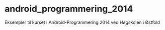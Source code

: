 android_programmering_2014
==========================

Eksempler til kurset i Android-Programmering 2014 ved Høgskolen i Østfold
